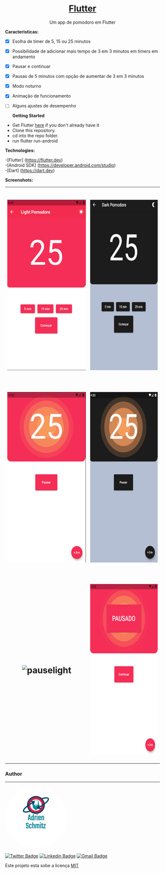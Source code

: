<h1 align="center">
    <a href="https://flutter.dev/"> Flutter</a>
</h1>
<p align="center"> Um app de pomodoro em Flutter</p>


<b>Caracteristicas:</b>

- [x] Esolha de timer de 5, 15 ou 25 minutos
- [x] Possibilidade de adicionar mais tempo de 3 em 3 minutos em timers em andamento
- [x] Pausar e continuar
- [x] Pausas de 5 minutos com opção de aumentar de 3 em 3 minutos
- [x] Modo noturno
- [x] Animação de funcionamento
- [ ] Alguns ajustes de desempenho



  <b>Getting Started</b>

- Get Flutter <a href="https://flutter.dev" rel="nofollow">here</a> if you don't already have it
- Clone this repository.
- cd into the repo folder.
- run flutter run-android

<b>Technologies:</b>

 -[Flutter] (<a href="https://flutter.dev" rel="nofollow">https://flutter.dev</a>)<br/>
 -[Android SDK] (<a href="https://developer.android.com/studio" rel="nofollow">https://developer.android.com/studio</a>)<br/>
 -[Dart] (<a href="https://dart.dev" rel="nofollow">https://dart.dev</a>)
 

<b>Screenshots:</b>

 <table style="width:100%">
  <tr>
    <td><h1 align="center">
  <img alt="homepagelight" title="homepagelight Page" src="screenshots/homepagelight.png"  width="295" height="553" />
</h1></td>
    <td><h1 align="center">
  <img alt="homepagedark" title="homepagedark" src="screenshots/homepagedark.png" width="295" height="553" />
</h1></td> 
    </tr>
      <tr>
    <td><h1 align="center">
  <img alt="timerlight" title="timerlight" src="screenshots/timerlight.png" width="295" height="553" />
</h1></td>
           <td><h1 align="center">
  <img alt="timerdark" title="timerdark" src="screenshots/timerdark.png" width="295" height="553" />
</h1></td>
  </tr>
      <tr>
    <td><h1 align="center">
  <img alt="pauselight" title="pauselight" ssrc="screenshots/pauselight.png" width="295" height="553" />
</h1></td>
           <td><h1 align="center">
  <img alt="timerlightpausado" title="timerlightpausado" src="screenshots/timerlightpausado.png" width="295" height="553" />
</h1></td>
  </tr>
 </table>
 
 
### Author
---

 <img style="border-radius: 50%;" src="screenshots/adrien_logo.png" alt=""/>
 
[![Twitter Badge](https://img.shields.io/badge/-@adrienschmitz-1ca0f1?style=flat-square&labelColor=1ca0f1&logo=twitter&logoColor=white&link=https://twitter.com/adrienschmitz)](https://twitter.com/adrienschmitz) [![Linkedin Badge](https://img.shields.io/badge/-adrienschmitz-blue?style=flat-square&logo=Linkedin&logoColor=white&link=https://www.linkedin.com/in/adrienschmitz/)](https://www.linkedin.com/in/adrienschmitz/) 
[![Gmail Badge](https://img.shields.io/badge/-adriens.schmitz@gmail.com-c14438?style=flat-square&logo=Gmail&logoColor=white&link=mailto:adrien.schmitz@gmail.com)](mailto:adrien.schmitz@gmail.com)

Este projeto esta sobe a licença <a href="https://https://github.com/adrienschmitz/pomodore_timer/blob/master/LICENSE">MIT</a>
